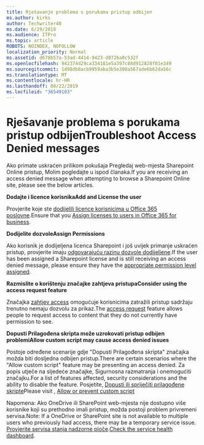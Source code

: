 ```yaml
---
title: Rješavanje problema s porukama pristup odbijen
ms.author: kirks
author: Techwriter40
ms.date: 6/29/2018
ms.audience: ITPro
ms.topic: article
ROBOTS: NOINDEX, NOFOLLOW
localization_priority: Normal
ms.assetid: d678b57a-53ad-4414-9423-d8726a0c532f
ms.openlocfilehash: 942374d29ca334181e5a397c88d912828f01e349
ms.sourcegitcommit: 1d98db8acb9959aba3b5e308a567ade6b62da56c
ms.translationtype: MT
ms.contentlocale: hr-HR
ms.lasthandoff: 08/22/2019
ms.locfileid: "36549103"
---
```

# <a name="troubleshoot-access-denied-messages"></a><span data-ttu-id="3863b-102">Rješavanje problema s porukama pristup odbijen</span><span class="sxs-lookup"><span data-stu-id="3863b-102">Troubleshoot Access Denied messages</span></span>

<span data-ttu-id="3863b-103">Ako primate uskraćen prilikom pokušaja Pregledaj web-mjesta Sharepoint Online pristup, Molim pogledajte u ispod članaka.</span><span class="sxs-lookup"><span data-stu-id="3863b-103">If you are receiving an access denied message when attempting to browse a Sharepoint Online site, please see the below articles.</span></span>

<span data-ttu-id="3863b-104">**Dodajte i licence korisnika**</span><span class="sxs-lookup"><span data-stu-id="3863b-104">**Add and License the user**</span></span>

<span data-ttu-id="3863b-105">Provjerite koje ste [dodijelili licence korisnicima u Office 365 poslovne](https://docs.microsoft.com/office365/admin/subscriptions-and-billing/assign-licenses-to-users?view=o365-worldwide&amp;tabs=One).</span><span class="sxs-lookup"><span data-stu-id="3863b-105">Ensure that you [Assign licenses to users in Office 365 for business](https://docs.microsoft.com/office365/admin/subscriptions-and-billing/assign-licenses-to-users?view=o365-worldwide&amp;tabs=One).</span></span>

<span data-ttu-id="3863b-106">**Dodijelite dozvole**</span><span class="sxs-lookup"><span data-stu-id="3863b-106">**Assign Permissions**</span></span>

<span data-ttu-id="3863b-107">Ako korisnik je dodijeljena licenca Sharepoint i još uvijek primanje uskraćen pristup, provjerite imaju [odgovarajuću razinu dozvole dodijeljene](https://docs.microsoft.com/sharepoint/understanding-permission-levels).</span><span class="sxs-lookup"><span data-stu-id="3863b-107">If the user has been assigned a Sharepoint license and is still receiving an access denied message, please ensure they have the [appropriate permission level assigned](https://docs.microsoft.com/sharepoint/understanding-permission-levels).</span></span>

<span data-ttu-id="3863b-108">**Razmislite o korištenju značajke zahtjeva pristupa**</span><span class="sxs-lookup"><span data-stu-id="3863b-108">**Consider using the access request feature**</span></span>

<span data-ttu-id="3863b-109">Značajka [zahtjev access](https://support.office.com/article/Set-up-and-manage-access-requests-94B26E0B-2822-49D4-929A-8455698654B3) omogućuje korisnicima zatražili pristup sadržaju trenutno nemaju dozvolu za prikaz.</span><span class="sxs-lookup"><span data-stu-id="3863b-109">The [access request](https://support.office.com/article/Set-up-and-manage-access-requests-94B26E0B-2822-49D4-929A-8455698654B3) feature allows people to request access to content that they do not currently have permission to see.</span></span> 

<span data-ttu-id="3863b-110">**Dopusti Prilagođena skripta može uzrokovati pristup odbijen problemi**</span><span class="sxs-lookup"><span data-stu-id="3863b-110">**Allow custom script may cause access denied issues**</span></span>

<span data-ttu-id="3863b-111">Postoje određene scenarije gdje "Dopusti Prilagođena skripta" značajka možda biti dosljedna odbijen pristup.</span><span class="sxs-lookup"><span data-stu-id="3863b-111">There are certain scenarios where the "Allow custom script" feature may be presenting an access denied.</span></span> <span data-ttu-id="3863b-112">Za popis utječe na sljedeće značajke, Sigurnosna razmatranja i onemogućiti značajku.</span><span class="sxs-lookup"><span data-stu-id="3863b-112">For a list of features affected, security considerations and the ability to disable the feature.</span></span> <span data-ttu-id="3863b-113">Posjetite, [Dopusti ili spriječiti prilagođene skripte](https://docs.microsoft.com/sharepoint/allow-or-prevent-custom-script)</span><span class="sxs-lookup"><span data-stu-id="3863b-113">Please visit , [Allow or prevent custom script](https://docs.microsoft.com/sharepoint/allow-or-prevent-custom-script)</span></span>

<span data-ttu-id="3863b-114">Napomena: Ako OneDrive ili SharePoint web-mjesta nije dostupno više korisnike koji su prethodno imali pristup, možda postoji problem privremeni servisa.</span><span class="sxs-lookup"><span data-stu-id="3863b-114">Note: If a OneDrive or SharePoint site is not available to multiple users who previously had access, there may be a temporary service issue.</span></span> <span data-ttu-id="3863b-115">[Provjerite servisa stanja nadzorne ploče](https://portal.office.com/adminportal/home#/servicehealth).</span><span class="sxs-lookup"><span data-stu-id="3863b-115">[Check the service health dashboard](https://portal.office.com/adminportal/home#/servicehealth).</span></span>


  

